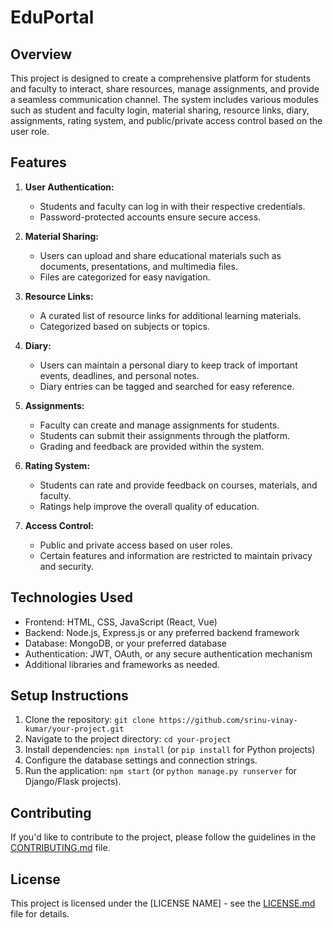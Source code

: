 # EduPortal

## Overview

This project is designed to create a comprehensive platform for students and faculty to interact, share resources, manage assignments, and provide a seamless communication channel. The system includes various modules such as student and faculty login, material sharing, resource links, diary, assignments, rating system, and public/private access control based on the user role.

## Features

1. **User Authentication:**
   - Students and faculty can log in with their respective credentials.
   - Password-protected accounts ensure secure access.

2. **Material Sharing:**
   - Users can upload and share educational materials such as documents, presentations, and multimedia files.
   - Files are categorized for easy navigation.

3. **Resource Links:**
   - A curated list of resource links for additional learning materials.
   - Categorized based on subjects or topics.

4. **Diary:**
   - Users can maintain a personal diary to keep track of important events, deadlines, and personal notes.
   - Diary entries can be tagged and searched for easy reference.

5. **Assignments:**
   - Faculty can create and manage assignments for students.
   - Students can submit their assignments through the platform.
   - Grading and feedback are provided within the system.

6. **Rating System:**
   - Students can rate and provide feedback on courses, materials, and faculty.
   - Ratings help improve the overall quality of education.

7. **Access Control:**
   - Public and private access based on user roles.
   - Certain features and information are restricted to maintain privacy and security.

## Technologies Used

- Frontend: HTML, CSS, JavaScript (React, Vue)
- Backend: Node.js, Express.js or any preferred backend framework
- Database: MongoDB, or your preferred database
- Authentication: JWT, OAuth, or any secure authentication mechanism
- Additional libraries and frameworks as needed.

## Setup Instructions

1. Clone the repository: `git clone https://github.com/srinu-vinay-kumar/your-project.git`
2. Navigate to the project directory: `cd your-project`
3. Install dependencies: `npm install` (or `pip install` for Python projects)
4. Configure the database settings and connection strings.
5. Run the application: `npm start` (or `python manage.py runserver` for Django/Flask projects).

## Contributing

If you'd like to contribute to the project, please follow the guidelines in the [CONTRIBUTING.md](CONTRIBUTING.md) file.

## License

This project is licensed under the [LICENSE NAME] - see the [LICENSE.md](LICENSE.md) file for details.
